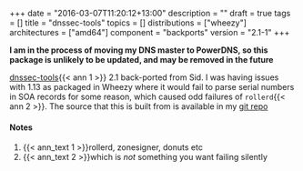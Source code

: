 +++
date = "2016-03-07T11:20:12+13:00"
description = ""
draft = true
tags = []
title = "dnssec-tools"
topics = []
distributions = ["wheezy"]
architectures = ["amd64"]
component = "backports"
version = "2.1-1"
+++

**I am in the process of moving my DNS master to PowerDNS, so this package is unlikely to be updated, and may be removed in the future**

[dnssec-tools](http://www.dnssec-tools.org/){{< ann 1 >}}</a> 2.1 back-ported from Sid. I was having issues with 1.13 as packaged in Wheezy where it would fail to parse serial numbers in SOA records for some reason, which caused odd failures of `rollerd`{{< ann 2 >}}. The source that this is built from is available in my [git repo](http://git.willhughes.name/dnssec-tools/)

#### Notes

1. {{< ann_text 1 >}}rollerd, zonesigner, donuts etc
2. {{< ann_text 2 >}}which is *not* something you want failing silently
